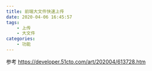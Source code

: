 ```yaml
---
title: 前端大文件快速上传
date: 2020-04-06 16:45:57
tags:
    - 上传
    - 大文件
categories:
    - 功能
---
```

参考
https://developer.51cto.com/art/202004/613728.htm